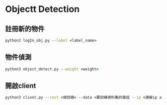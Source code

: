 # Objectt Detection

## 註冊新的物件

```cmd
python3 logIn_obj.py --label <label_name> 
```

## 物件偵測

```cmd
python3 object_detect.py --weight <weight> 
```
## 開啟client

```cmd
python3 client.py --root <根目錄> --data <要訓練資料集的路徑 --ip <連線ip addr>  --port <連線port>
```
